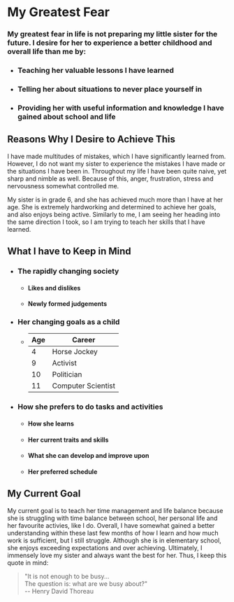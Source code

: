 # **My Greatest Fear**
 
 
### My greatest fear in life is not preparing my little sister for the future. I desire for her to experience a better childhood and overall life than me by:
 
- ### Teaching her valuable lessons I have learned
- ### Telling her about situations to never place yourself in
- ### Providing her with useful information and knowledge I have gained about school and life
 
 
## Reasons Why I Desire to Achieve This
I have made multitudes of mistakes, which I have significantly learned from. However, I do not want my sister to experience the mistakes I have made or the situations I have been in. Throughout my life I have been quite naive, yet sharp and nimble as well. Because of this, anger, frustration, stress and nervousness somewhat controlled me.
 
My sister is in grade 6, and she has achieved much more than I have at her age. She is extremely hardworking and determined to achieve her goals, and also enjoys being active. Similarly to me, I am seeing her heading into the same direction I took, so I am trying to teach her skills that I have learned.
 
## What I have to Keep in Mind
* ### The rapidly changing society
  * #### Likes and dislikes
  * #### Newly formed judgements
* ### Her changing goals as a child
  * | Age   | Career      |  
    |-------|-------------|
    |    4  | Horse Jockey|
    |    9  | Activist    |
    |   10  | Politician  |
    |   11  | Computer Scientist|
* ### How she prefers to do tasks and activities
  * #### How she learns
  * #### Her current traits and skills
  * #### What she can develop and improve upon
  * #### Her preferred schedule
 
## My Current Goal
My current goal is to teach her time management and life balance because she is struggling with time balance between school, her personal life and her favourite activies, like I do. Overall, I have somewhat gained a better understanding within these last few months of how I learn and how much work is sufficient, but I still struggle. Although she is in elementary school, she enjoys exceeding expectations and over achieving. Ultimately, I immensely love my sister and always want the best for her. Thus, I keep this quote in mind:
 
> "It is not enough to be busy...  
The question is: what are we busy about?"  
-- Henry David Thoreau
